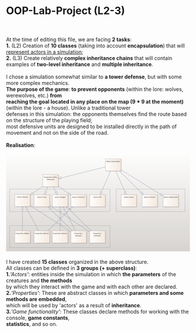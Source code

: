 # OOP-Lab-Project (L2-3)
<br><br>
At the time of editing this file, we are facing <b>2 tasks</b>:<br>
<b>1.</b> (L2) Creation of <b>10 classes</b> (taking into account <b>encapsulation</b>) that will <u>represent actors in a simulation</u>;<br>
<b>2.</b> (L3) Create relatively <b>complex inheritance chains</b> that will contain examples of <b>two-level inheritance</b> and <b>multiple inheritance</b>. 
<br><br>
I chose a simulation somewhat similar to <b>a tower defense</b>, but with some more complex mechanics.<br>
<b>The purpose of the game</b>: <b>to prevent opponents</b> (within the lore: wolves, werewolves, etc.) <b>from<br> 
reaching the goal located in any place on the map (9 * 9 at the moment)</b> (within the lore - a house). Unlike a traditional tower<br> 
defenses in this simulation: the opponents themselves find the route based on the structure of the playing field;<br> 
most defensive units are designed to be installed directly in the path of movement and not on the side of the road.
<br><br>
<b>Realisation</b>:
<br><br>
![Class Diagram](class-diagram.png)
<br><br>
I have created <b>15 classes</b> organized in the above structure.<br>
All classes can be defined in <b>3 groups (+ superclass)</b>:<br>
<b>1.</b><i>'Actors'</i>: entities inside the simulation in which <b>the parameters</b> of the creatures and <b>the methods</b><br>
by which they interact with the game and with each other are declared.<br>
<b>2.</b><i>'Properties'</i>: These are abstract classes in which <b>parameters and some methods are embedded</b>,<br>
which will be used by 'actors' as a result of <b>inheritance</b>.<br>
<b>3.</b><i>'Game functionality'</i>: These classes declare methods for working with the console, <b>game constants</b>,<br>
<b>statistics</b>, and so on.
